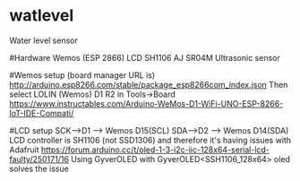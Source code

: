 # watlevel
Water level sensor

#Hardware
Wemos (ESP 2866)
LCD SH1106
AJ SR04M Ultrasonic sensor

#Wemos setup
(board manager URL is)
http://arduino.esp8266.com/stable/package_esp8266com_index.json
Then select LOLIN (Wemos) D1 R2 in Tools->Board
https://www.instructables.com/Arduino-WeMos-D1-WiFi-UNO-ESP-8266-IoT-IDE-Compati/

#LCD setup
SCK-->D1 --> Wemos D15(SCL)
SDA-->D2 --> Wemos D14(SDA)
LCD controller is SH1106 (not SSD1306) and therefore it's having issues with Adafruit
https://forum.arduino.cc/t/oled-1-3-i2c-iic-128x64-serial-lcd-faulty/250171/16
Using GyverOLED with GyverOLED<SSH1106_128x64> oled solves the issue
